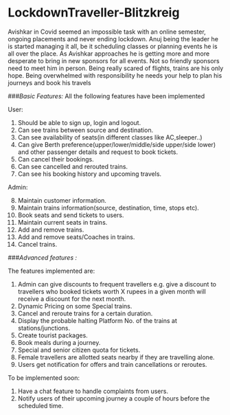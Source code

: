 # LockdownTraveller-Blitzkreig
Avishkar in Covid seemed an impossible task with an online semester, ongoing
placements and never ending lockdown. Anuj being the leader he is started managing it
all, be it scheduling classes or planning events he is all over the place. As Avishkar
approaches he is getting more and more desperate to bring in new sponsors for all
events. Not so friendly sponsors need to meet him in person. Being really scared of
flights, trains are his only hope. Being overwhelmed with responsibility he needs your
help to plan his journeys and book his travels

###_Basic Features:_
All the following features have been implemented

User:
1. Should be able to sign up, login and logout.
2. Can see trains between source and destination.
3. Can see availability of seats(in different classes like AC,sleeper..)
4. Can give Berth preference(upper/lower/middle/side upper/side lower) and other
passenger details and request to book tickets.
5. Can cancel their bookings.
6. Can see cancelled and rerouted trains.
7. Can see his booking history and upcoming travels.


Admin:

8. Maintain customer information.
9. Maintain trains information(source, destination, time, stops etc).
10. Book seats and send tickets to users.
11. Maintain current seats in trains.
12. Add and remove trains.
13. Add and remove seats/Coaches in trains.
14. Cancel trains.



###_Advanced features :_

The features implemented are:
1. Admin can give discounts to frequent travellers e.g. give a discount to travellers
who booked tickets worth X rupees in a given month will receive a discount for
the next month.
2. Dynamic Pricing on some Special trains.
3. Cancel and reroute trains for a certain duration.
4. Display the probable halting Platform No. of the trains at stations/junctions.
5. Create tourist packages.
6. Book meals during a journey.
7. Special and senior citizen quota for tickets.
8. Female travellers are allotted seats nearby if they are travelling alone.
9. Users get notification for offers and train cancellations or reroutes.

To be implemented soon:
1. Have a chat feature to handle complaints from users.
2. Notify users of their upcoming journey a couple of hours before the scheduled
time.

